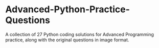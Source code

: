 # Advanced-Python-Practice-Questions
A collection of 27 Python coding solutions for Advanced Programming practice, along with the original questions in image format.
